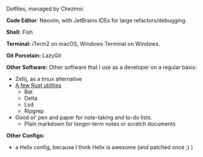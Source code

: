 Dotfiles, managed by Chezmoi.

**Code Editor**: Neovim, with JetBrains IDEs for large refactors/debugging. 
 
**Shell:** Fish

**Terminal:** iTerm2 on macOS, Windows Terminal on Windows.

**Git Porcelain:** LazyGit

**Other Software:**
Other software that I use as a developer on a regular basis:
- Zellij, as a tmux alternative
- [A few Rust utilities](https://gist.github.com/sts10/daadbc2f403bdffad1b6d33aff016c0a)
    - Bat
    - Delta
    - Lsd
    - Ripgrep
- Good ol' pen and paper for note-taking and to-do lists.
    - Plain markdown for longer-term notes or scratch documents

**Other Configs:**
- a Helix config, because I think Helix is awesome (and patched once ;) )

